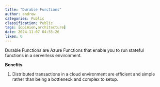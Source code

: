 ```yaml
---
title: "Durable Functions"
author: andrew
categories: Public
classification: Public
tags: [opinion,architecture]
date: 2024-11-07 04:55:26 
likes: 0
---
```


Durable Functions are Azure Functions that enable you to run stateful functions in a serverless environment.

**Benefits**

1. Distributed transactions in a cloud environment are efficient and simple rather than being a bottleneck and complex to setup.